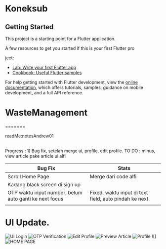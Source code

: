 # Koneksub


## Getting Started

This project is a starting point for a Flutter application.

A few resources to get you started if this is your first Flutter pro

ject:

- [Lab: Write your first Flutter app](https://docs.flutter.dev/get-started/codelab)
- [Cookbook: Useful Flutter samples](https://docs.flutter.dev/cookbook)

For help getting started with Flutter development, view the
[online documentation](https://docs.flutter.dev/), which offers tutorials,
samples, guidance on mobile development, and a full API reference.
# WasteManagement
=======

readMe:notesAndrew01<br><br>

Progress : 
    1) Bug fix, setelah merge ui, profile, edit profile. TO DO :  minus, view article pake article ui alfi

| Bug Fix                                                             | Stats                                                 |
|---------------------------------------------------------------------|-------------------------------------------------------|
| Scroll Home Page                                                    | Merge dari code alfi                                  |
| Kadang black screen di sign up                                      |                                                       |
| OTP waktu input number, belum auto ganti ke next focus              | Fixed, waktu input di text field, auto pindah ke next |
|                                                                     |                                                       |

 



# UI Update.
<!-- ![image 4](https://user-images.githubusercontent.com/50512682/189788014-b6c4f19d-c9fc-4423-b59d-fc3f1be68d18.png) -->
![](https://github.com/tumbue/WasteManagement/blob/main/ui_sementara/UILogin.JPG "UI Login") ![](https://github.com/tumbue/WasteManagement/blob/main/ui_sementara/OTPVerification.JPG  "OTP Verification")
![](https://github.com/tumbue/WasteManagement/blob/main/ui_sementara/EditProfile.JPG "Edit Profile") ![](https://github.com/tumbue/WasteManagement/blob/main/ui_sementara/PreviewArtikel.JPG "Preview Article")
![](https://github.com/tumbue/WasteManagement/blob/main/ui_sementara/Profile.JPG "Profile") ![]
![HOME PAGE](https://user-images.githubusercontent.com/50512682/191202479-4a863de9-6dbd-4975-84f9-6e197efc05ef.PNG)



